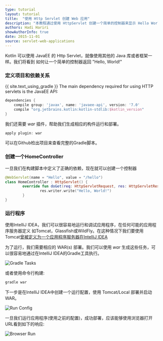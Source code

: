 ```yaml
---
type: tutorial
layout: tutorial
title:  "使用 Http Servlet 创建 Web 应用"
description: "本教程通过使用 HttpServlet 创建一个简单的控制器来显示 Hello World。"
authors: Hadi Hariri
showAuthorInfo: true
date: 2015-11-01
source: servlet-web-applications
---
```

Kotlin 可以使用 JavaEE 的 Http Servlet，就像使用其他的 Java 库或者框架一样。我们将看到
如何让一个简单的控制器返回 "Hello, World!"

### 定义项目和依赖关系
{{ site.text_using_gradle }}
The main dependency required for using HTTP servlets is the JavaEE API:

``` groovy
dependencies {
    compile group: 'javax', name: 'javaee-api', version: '7.0'
    compile "org.jetbrains.kotlin:kotlin-stdlib:$kotlin_version"
}
```

我们还需要 *war* 插件，帮助我们生成相应的构件运行和部署。

``` groovy
apply plugin: war
```

可以在Github检出项目来查看完整的Gradle脚本。

### 创建一个HomeController

一旦我们在构建脚本中定义了正确的依赖，现在就可以创建一个控制器

``` kotlin
@WebServlet(name = "Hello", value = "/hello")
class HomeController : HttpServlet() {
        override fun doGet(req: HttpServletRequest, res: HttpServletResponse) {
                res.writer.write("Hello, World!")
        }
}
```

### 运行程序

使用IntelliJ IDEA，我们可以很容易地运行和调试应用程序，在任何可能的应用程序服务器定义 如Tomcat，Glassfish或WildFly。在这种情况下我们要使用Tomcat[曾被定义为一个应用程序服务器在IntelliJ IDEA](http://www.jetbrains.com/idea/webhelp/defining-application-servers-in-intellij-idea.html)

为了运行，我们需要相应的 WAR(s) 部署。我们可以使用 *war* 生成这些任务，可以很容易地通过在IntelliJ IDEA的Gradle工具执行。

![Gradle Tasks](http://kotlinlang.org/assets/images/tutorials/httpservlets/gradle-tasks.png)

或者使用命令行构建:

```sh
gradle war
```

下一步是在IntelliJ IDEA中创建一个运行配置，使用 Tomcat/Local 部署并启动 WAR。

![Run Config](http://kotlinlang.org/assets/images/tutorials/httpservlets/tomcat-config.png)

一旦我们运行应用程序(使用之前的配置)，成功部署，应该能够使用浏览器打开URL看到如下的响应:

![Browser Run](http://kotlinlang.org/assets/images/tutorials/httpservlets/browser.png)






